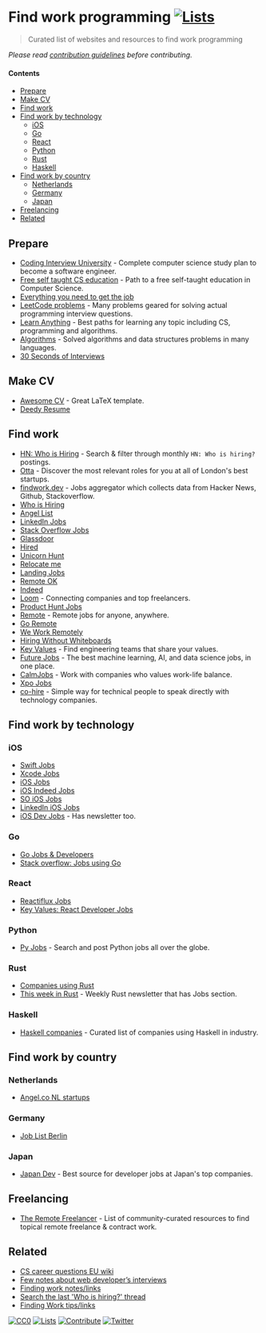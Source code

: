 # Find work programming [![Lists](https://img.shields.io/badge/-more%20lists-0a0a0a.svg?style=flat&colorA=0a0a0a)](https://github.com/learn-anything/curated-lists#readme)

> Curated list of websites and resources to find work programming

_Please read [contribution guidelines](CONTRIBUTING.md#readme) before contributing._

#### Contents

- [Prepare](#prepare)
- [Make CV](#make-cv)
- [Find work](#find-work)
- [Find work by technology](#find-work-by-technology)
  - [iOS](#ios)
  - [Go](#go)
  - [React](#react)
  - [Python](#python)
  - [Rust](#rust)
  - [Haskell](#haskell)
- [Find work by country](#find-work-by-country)
  - [Netherlands](#netherlands)
  - [Germany](#germany)
  - [Japan](#japan)
- [Freelancing](#freelancing)
- [Related](#related)

## Prepare

- [Coding Interview University](https://github.com/jwasham/coding-interview-university#readme) - Complete computer science study plan to become a software engineer.
- [Free self taught CS education](https://github.com/ossu/computer-science#readme) - Path to a free self-taught education in Computer Science.
- [Everything you need to get the job](https://github.com/kdn251/interviews#readme)
- [LeetCode problems](https://leetcode.com) - Many problems geared for solving actual programming interview questions.
- [Learn Anything](https://learn-anything.xyz) - Best paths for learning any topic including CS, programming and algorithms.
- [Algorithms](https://github.com/marcosfede/algorithms#readme) - Solved algorithms and data structures problems in many languages.
- [30 Seconds of Interviews](https://github.com/fejes713/30-seconds-of-interviews#readme)

## Make CV

- [Awesome CV](https://github.com/posquit0/Awesome-CV#readme) - Great LaTeX template.
- [Deedy Resume](https://github.com/deedy/Deedy-Resume#readme)

## Find work

- [HN: Who is Hiring](https://kennytilton.github.io/whoishiring/) - Search & filter through monthly `HN: Who is hiring?` postings.
- [Otta](https://otta.co/) - Discover the most relevant roles for you at all of London's best startups.
- [findwork.dev](https://findwork.dev) - Jobs aggregator which collects data from Hacker News, Github, Stackoverflow.
- [Who is Hiring](https://whoishiring.io)
- [Angel List](https://angel.co/jobs)
- [LinkedIn Jobs](https://www.linkedin.com/jobs/)
- [Stack Overflow Jobs](https://stackoverflow.com/jobs)
- [Glassdoor](https://www.glassdoor.com)
- [Hired](https://hired.com/)
- [Unicorn Hunt](https://unicornhunt.io/)
- [Relocate me](https://relocate.me/)
- [Landing Jobs](https://landing.jobs/)
- [Remote OK](https://remoteok.io)
- [Indeed](https://www.indeed.com)
- [Loom](http://www.loom.co/) - Connecting companies and top freelancers.
- [Product Hunt Jobs](https://www.producthunt.com/jobs)
- [Remote](https://remote.com/) - Remote jobs for anyone, anywhere.
- [Go Remote](https://goremote.io/)
- [We Work Remotely](https://weworkremotely.com/)
- [Hiring Without Whiteboards](https://github.com/poteto/hiring-without-whiteboards#readme)
- [Key Values](https://www.keyvalues.com/) - Find engineering teams that share your values.
- [Future Jobs](https://www.futurejobs.io/) - The best machine learning, AI, and data science jobs, in one place.
- [CalmJobs](http://calmjobs.io/) - Work with companies who values work-life balance.
- [Xpo Jobs](https://jobs.xpo.network/)
- [co-hire](https://www.co-hire.com/) - Simple way for technical people to speak directly with technology companies.

## Find work by technology

### iOS

- [Swift Jobs](https://www.natashatherobot.com/swift-jobs/)
- [Xcode Jobs](https://twitter.com/xcodejobs)
- [iOS Jobs](https://iosjobs.io/)
- [iOS Indeed Jobs](https://www.indeed.com/q-iOS-developer-jobs.html)
- [SO iOS Jobs](https://stackoverflow.com/jobs?q=ios)
- [LinkedIn iOS Jobs](https://www.linkedin.com/jobs/ios-developer-jobs/)
- [iOS Dev Jobs](https://iosdevjobs.com/) - Has newsletter too.

### Go

- [Go Jobs & Developers](https://www.golangprojects.com)
- [Stack overflow: Jobs using Go](https://stackoverflow.com/jobs/developer-jobs-using-go?med=site-ui&ref=tag-page_go)

### React

- [Reactiflux Jobs](http://jobs.reactiflux.com/)
- [Key Values: React Developer Jobs](https://www.keyvalues.com/react-developer-jobs)

### Python

- [Py Jobs](http://www.pyjobs.xyz/) - Search and post Python jobs all over the globe.

### Rust

- [Companies using Rust](https://www.rust-lang.org/en-US/friends.html)
- [This week in Rust](https://this-week-in-rust.org/) - Weekly Rust newsletter that has Jobs section.

### Haskell

- [Haskell companies](https://github.com/erkmos/haskell-companies#readme) - Curated list of companies using Haskell in industry.

## Find work by country

### Netherlands

- [Angel.co NL startups](https://angel.co/netherlands)

### Germany

- [Job List Berlin](https://joblistberlin.com/companies)

### Japan

- [Japan Dev](https://japan-dev.com/) - Best source for developer jobs at Japan's top companies.

## Freelancing

- [The Remote Freelancer](https://github.com/engineerapart/TheRemoteFreelancer#readme) - List of community-curated resources to find topical remote freelance & contract work.

## Related

- [CS career questions EU wiki](https://www.reddit.com/r/cscareerquestionsEU/wiki/index)
- [Few notes about web developer’s interviews](http://blog.sapegin.me/all/coding-interview)
- [Finding work notes/links](https://wiki.nikitavoloboev.xyz/work/finding-work)
- [Search the last 'Who is hiring?' thread](https://hnjobs.emilburzo.com/)
- [Finding Work tips/links](https://wiki.nikitavoloboev.xyz/work/finding-work)

[![CC0](https://img.shields.io/badge/license-CC0-0a0a0a.svg?style=flat&colorA=0a0a0a)](https://creativecommons.org/publicdomain/zero/1.0/)
[![Lists](https://img.shields.io/badge/-more%20lists-0a0a0a.svg?style=flat&colorA=0a0a0a)](https://github.com/learn-anything/curated-lists#readme)
[![Contribute](https://img.shields.io/badge/-contribute-0a0a0a.svg?style=flat&colorA=0a0a0a)](CONTRIBUTING.md#readme)
[![Twitter](http://bit.ly/nikitatweet)](https://twitter.com/nikitavoloboev)
